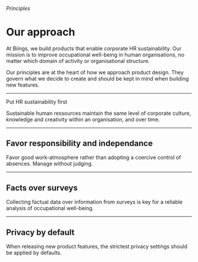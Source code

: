 <h6 class="subtitle is-5 has-text-grey">Principles</h6><h1 class="title is-1 has-text-weight-bold">Our approach</h1>
<p class="subtitle is-5">
    At Biings, we build products that enable corporate HR sustainability. Our mission is to improve occupational well-being in human organisations, no matter which domain of activity or organisational structure.
</p>

<p class="subtitle is-6">
    Our principles are at the heart of how we approach product design. They govern what we decide to create and should be kept in mind when building new features.
</p>

<hr class="is-visible is-large">

<div class="columns">
    <div class="column is-10 is-full-mobile">
        <div class="title is-4 is-serif">Put HR sustainability first</div><p class="subtitle is-6">
            Sustainable human ressources maintain the same level of corporate culture, knowledge and creativity within an organisation, and over time.
        </p>
        <hr>
        <h2 class="title is-4 is-serif">Favor responsibility and independance</h2><p class="subtitle is-6">
            Favor good work-atmosphere rather than adopting a coercive control of absences. Manage without judging.
        </p>
        <hr>
        <h2 class="title is-4 is-serif">Facts over surveys</h2><p class="subtitle is-6">
            Collecting factual data over information from surveys is key for a reliable analysis of occupational well-being.
        </p>
        <hr>
        <h2 class="title is-4 is-serif">Privacy by default</h2><p class="subtitle is-6">
            When releasing new product features, the strictest privacy settings should be applied by defaults.
        </p>
    </div>
</div>

